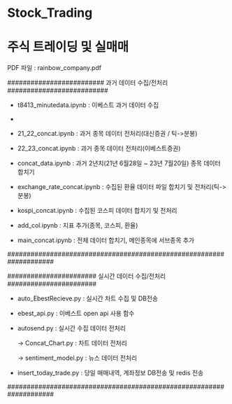 # Stock_Trading

# 주식 트레이딩 및 실매매

PDF 파일 : rainbow_company.pdf





######################### 과거 데이터 수집/전처리 ##########################

- t8413_minutedata.ipynb : 이베스트 과거 데이터 수집
- 
- 21_22_concat.ipynb : 과거 종목 데이터 전처리(대신증권 / 틱->분봉)

- 22_23_concat.ipynb : 과거 종목 데이터 전처리(이베스트증권)

- concat_data.ipynb :  과거 2년치(21년 6월28일 ~ 23년 7월20일) 종목 데이터 합치기

- exchange_rate_concat.ipynb : 수집된 환율 데이터 파일 합치기 및 전처리(틱->분봉)

- kospi_concat.ipynb : 수집된 코스피 데이터 합치기 및 전처리

- add_col.ipynb : 지표 추가(종목, 코스피, 환율)

- main_concat.ipynb : 전체 데이터 합치기, 메인종목에 서브종목 추가

####################################################################

####################### 실시간 데이터 수집/전처리 #######################

- auto_EbestRecieve.py : 실시간 차트 수집 및 DB전송

- ebest_api.py :  이베스트 open api 사용 함수

- autosend.py : 실시간 수집 데이터 전처리 

  -> Concat_Chart.py : 차트 데이터 전처리

  -> sentiment_model.py : 뉴스 데이터 전처리

- insert_today_trade.py : 당일 매매내역, 계좌정보 DB전송 및 redis 전송

####################################################################
